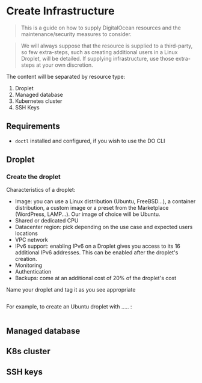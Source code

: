 # Create Infrastructure

> This is a guide on how to supply DigitalOcean resources and the maintenance/security measures to consider.

> We will always suppose that the resource is supplied to a third-party, so few extra-steps, such as creating additional users in a Linux Droplet, will be detailed. If supplying infrastructure, use those extra-steps at your own discretion.

The content will be separated by resource type:
1. Droplet
2. Managed database
3. Kubernetes cluster
4. SSH Keys

## Requirements

- `doctl` installed and configured, if you wish to use the DO CLI

## Droplet

### Create the droplet

Characteristics of a droplet:
- Image: you can use a Linux distribution (Ubuntu, FreeBSD...), a container distribution, a custom image or a preset from the Marketplace (WordPress, LAMP...). Our image of choice will be Ubuntu.
- Shared or dedicated CPU
- Datacenter region: pick depending on the use case and expected users locations
- VPC network
- IPv6 support: enabling IPv6 on a Droplet gives you access to its 16 additional IPv6 addresses. This can be enabled after the droplet's creation.
- Monitoring
- Authentication
- Backups: come at an additional cost of 20% of the droplet's cost

Name your droplet and tag it as you see appropriate

```
```

For example, to create an Ubuntu droplet with ..... :
```
```


## Managed database

## K8s cluster

## SSH keys